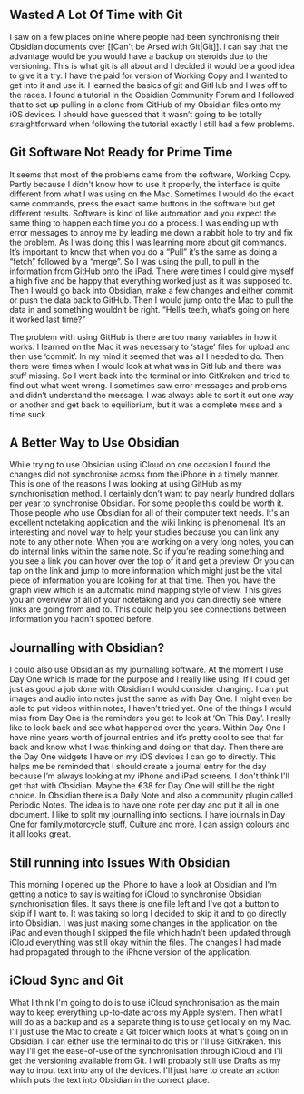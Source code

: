 ## Wasted A Lot Of Time with Git

I saw on a few places online where people had been synchronising their Obsidian documents over [[Can't be Arsed with Git|Git]]. I can say that the advantage would be you would have a backup on steroids due to the versioning. This is what git is all about and I decided it would be a good idea to give it a try. I have the paid for version of Working Copy and I wanted to get into it and use it. I learned the basics of git and GitHub and I was off to the races. I found a tutorial in the Obsidian Community Forum and I followed that to set up pulling in a clone from GitHub of my Obsidian files onto my iOS devices. I should have guessed that it wasn’t going to be totally straightforward when following the tutorial exactly I still had a few problems.

## Git Software Not Ready for Prime Time

It seems that most of the problems came from the software, Working Copy. Partly because I didn't know how to use it properly, the interface is quite different from what I was using on the Mac. Sometimes I would do the exact same commands, press the exact same buttons in the software but get different results. Software is kind of like automation and you expect the same thing to happen each time you do a process. I was ending up with error messages to annoy me by leading me down a rabbit hole to try and fix the problem. As I was doing this I was learning more about git commands. It’s important to know that when you do a “Pull” it’s the same as doing a “fetch” followed by a “merge”. So I was using the pull, to pull in the information from GitHub onto the iPad. There were times I could give myself a high five and be happy that everything worked just as it was supposed to. Then I would go back into Obsidian, make a few changes and either commit or push the data back to GitHub. Then I would jump onto the Mac to pull the data in and something wouldn’t be right. “Hell’s teeth, what’s going on here it worked last time?"

The problem with using GitHub is there are too many variables in how it works. I learned on the Mac it was necessary to ‘stage’ files for upload and then use ‘commit’. In my mind it seemed that was all I needed to do. Then there were times when I would look at what was in GitHub and there was stuff missing. So I went back into the terminal or into GitKraken and tried to find out what went wrong. I sometimes saw error messages and problems and didn’t understand the message. I was always able to sort it out one way or another and get back to equilibrium, but it was a complete mess and a time suck.

## A Better Way to Use Obsidian

While trying to use Obsidian using iCloud on one occasion I found the changes did not synchronise across from the iPhone in a timely manner. This is one of the reasons I was looking at using GitHub as my synchronisation method. I certainly don’t want to pay nearly hundred dollars per year to synchronise Obsidian. For some people this could be worth it. Those people who use Obsidian for all of their computer text needs. It's an excellent notetaking application and the wiki linking is phenomenal. It’s an interesting and novel way to help your studies because you can link any note to any other note. When you are working on a very long notes, you can do internal links within the same note. So if you’re reading something and you see a link you can hover over the top of it and get a preview. Or you can tap on the link and jump to more information which might just be the vital piece of information you are looking for at that time. Then you have the graph view which is an automatic mind mapping style of view. This gives you an overview of all of your notetaking and you can directly see where links are going from and to. This could help you see connections between information you hadn’t spotted before.

## Journalling with Obsidian?

I could also use Obsidian as my journalling software. At the moment I use Day One which is made for the purpose and I really like using. If I could get just as good a job done with Obsidian I would consider changing. I can put images and audio into notes just the same as with Day One. I might even be able to put videos within notes, I haven’t tried yet. One of the things I would miss from Day One is the reminders you get to look at ‘On This Day’. I really like to look back and see what happened over the years. Within Day One I have nine years worth of journal entries and it’s pretty cool to see that far back and know what I was thinking and doing on that day. Then there are the Day One widgets I have on my iOS devices I can go to directly. This helps me be reminded that I should create a journal entry for the day because I’m always looking at my iPhone and iPad screens. I don't think I'll get that with Obsidian. Maybe the €38 for Day One will still be the right choice. In Obsidian there is a Daily Note and also a community plugin called Periodic Notes. The idea is to have one note per day and put it all in one document. I like to split my journalling into sections. I have journals in Day One for family,motorcycle stuff, Culture and more. I can assign colours and it all looks great.

## Still running into Issues With Obsidian

This morning I opened up the iPhone to have a look at Obsidian and I'm getting a notice to say is waiting for iCloud to synchronise Obsidian synchronisation files. It says there is one file left and I've got a button to skip if I want to. It was taking so long I decided to skip it and to go directly into Obsidian. I was just making some changes in the application on the iPad and even though I skipped the file which hadn't been updated through iCloud everything was still okay within the files. The changes I had made had propagated through to the iPhone version of the application.

## iCloud Sync and Git

What I think I'm going to do is to use iCloud synchronisation as the main way to keep everything up-to-date across my Apple system. Then what I will do as a backup and as a separate thing is to use get locally on my Mac. I'll just use the Mac to create a Git folder which looks at what's going on in Obsidian. I can either use the terminal to do this or I'll use GitKraken. this way I'll get the ease-of-use of the synchronisation through iCloud and I'll get the versioning available from Git. I will probably still use Drafts as my way to input text into any of the devices. I'll just have to create an action which puts the text into Obsidian in the correct place.


